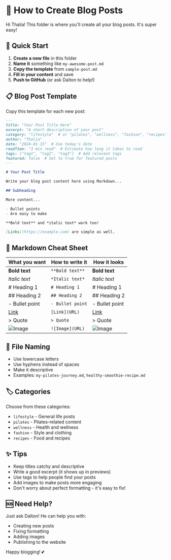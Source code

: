 # 📝 How to Create Blog Posts

Hi Thalia! This folder is where you'll create all your blog posts. It's super easy!

## 🚀 Quick Start

1. **Create a new file** in this folder
2. **Name it** something like `my-awesome-post.md`
3. **Copy the template** from `sample-post.md`
4. **Fill in your content** and save
5. **Push to GitHub** (or ask Dalton to help!)

## 📋 Blog Post Template

Copy this template for each new post:

```markdown
---
title: "Your Post Title Here"
excerpt: "A short description of your post"
category: "lifestyle"  # or "pilates", "wellness", "fashion", "recipes"
author: "Thalia"
date: "2024-01-15"  # Use today's date
readTime: "3 min read"  # Estimate how long it takes to read
tags: ["tag1", "tag2", "tag3"]  # Add relevant tags
featured: false  # Set to true for featured posts
---

# Your Post Title

Write your blog post content here using Markdown...

## Subheading

More content...

- Bullet points
- Are easy to make

**Bold text** and *italic text* work too!

[Links](https://example.com) are simple as well.
```

## 🎨 Markdown Cheat Sheet

| What you want | How to write it | How it looks |
|---------------|-----------------|--------------|
| **Bold text** | `**Bold text**` | **Bold text** |
| *Italic text* | `*Italic text*` | *Italic text* |
| # Heading 1 | `# Heading 1` | # Heading 1 |
| ## Heading 2 | `## Heading 2` | ## Heading 2 |
| - Bullet point | `- Bullet point` | - Bullet point |
| [Link](URL) | `[Link](URL)` | [Link](URL) |
| > Quote | `> Quote` | > Quote |
| ![Image](URL) | `![Image](URL)` | ![Image](URL) |

## 📁 File Naming

- Use lowercase letters
- Use hyphens instead of spaces
- Make it descriptive
- Examples: `my-pilates-journey.md`, `healthy-smoothie-recipe.md`

## 🏷️ Categories

Choose from these categories:
- `lifestyle` - General life posts
- `pilates` - Pilates-related content
- `wellness` - Health and wellness
- `fashion` - Style and clothing
- `recipes` - Food and recipes

## ✨ Tips

- Keep titles catchy and descriptive
- Write a good excerpt (it shows up in previews)
- Use tags to help people find your posts
- Add images to make posts more engaging
- Don't worry about perfect formatting - it's easy to fix!

## 🆘 Need Help?

Just ask Dalton! He can help you with:
- Creating new posts
- Fixing formatting
- Adding images
- Publishing to the website

Happy blogging! 💕
